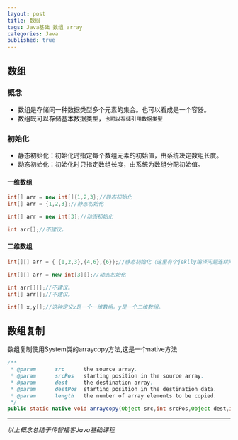 ```yaml
---  
layout: post  
title: 数组  
tags: Java基础 数组 array  
categories: Java  
published: true  
---  
```


## 数组

### 概念

* 数组是存储同一种数据类型多个元素的集合。也可以看成是一个容器。
* 数组既可以存储基本数据类型，`也可以存储引用数据类型`

### 初始化

* 静态初始化：初始化时指定每个数组元素的初始值，由系统决定数组长度。
* 动态初始化：初始化时只指定数组长度，由系统为数组分配初始值。

#### 一维数组

```java
int[] arr = new int[]{1,2,3};//静态初始化
int[] arr = {1,2,3};//静态初始化

int[] arr = new int[3];//动态初始化

int arr[];//不建议。
```

#### 二维数组

```java
int[][] arr = { {1,2,3},{4,6},{6}};//静态初始化（这里有个jeklly编译问题连续两个花括号会使Liquid filters报错）

int[][] arr = new int[3][];//动态初始化

int arr[][];//不建议。
int[] arr[];//不建议。

int[] x,y[];//这种定义x是一个一维数组。y是一个二维数组。
```


## 数组复制

数组复制使用System类的arraycopy方法,这是一个native方法

```java
/**
 * @param      src      the source array.
 * @param      srcPos   starting position in the source array.
 * @param      dest     the destination array.
 * @param      destPos  starting position in the destination data.
 * @param      length   the number of array elements to be copied.
 */
public static native void arraycopy(Object src,int srcPos,Object dest,int destPos,int length);
```

----------

*以上概念总结于传智播客Java基础课程*